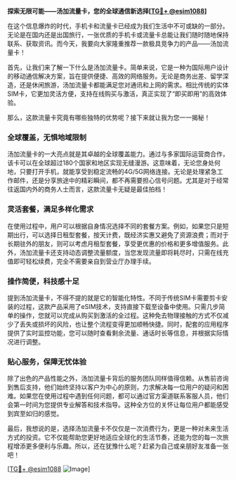 **探索无限可能——汤加流量卡，您的全球通信新选择[[TG💪+ @esim1088](https://t.me/s/esim1088)]**

在这个信息爆炸的时代，手机卡和流量卡已经成为我们生活中不可或缺的一部分。无论是在国内还是出国旅行，一张优质的手机卡或流量卡总能让我们随时随地保持联系、获取资讯。而今天，我要向大家隆重推荐一款极具竞争力的产品——汤加流量卡！

首先，让我们来了解一下什么是汤加流量卡。简单来说，它是一种为国际用户设计的移动通信解决方案，旨在提供便捷、高效的网络服务。无论是商务出差、留学深造，还是休闲旅游，汤加流量卡都能满足您对通讯和上网的需求。相比传统的实体SIM卡，它更加灵活方便，支持在线购买与激活，真正实现了“即买即用”的高效体验。

那么，这款流量卡究竟有哪些独特的优势呢？接下来就让我为您一一揭秘！

### **全球覆盖，无惧地域限制**
汤加流量卡的一大亮点就是其卓越的全球覆盖能力。通过与多家国际运营商合作，该卡可以在全球超过180个国家和地区实现无缝漫游。这意味着，无论您身处何地，只要打开手机，就能享受到稳定流畅的4G/5G网络连接。无论是处理紧急工作邮件，还是分享旅途中的精彩瞬间，都不再需要担心信号问题。尤其是对于经常往返国内外的商务人士而言，这款流量卡无疑是最佳拍档！

### **灵活套餐，满足多样化需求**
在使用过程中，用户可以根据自身情况选择不同的套餐方案。例如，如果您只是短期出行，可以选择日租型套餐，按天计费，既经济实惠又避免了资源浪费；而对于长期驻外的朋友，则可以考虑月租型套餐，享受更优惠的价格和更多增值服务。此外，汤加流量卡还支持动态调整流量额度，当您发现流量即将耗尽时，只需在线充值即可轻松续费，完全不需要亲自到营业厅办理手续。

### **操作简便，科技感十足**
提到汤加流量卡，不得不提的就是它的智能化特性。不同于传统SIM卡需要剪卡安装的过程，这款产品采用了eSIM技术，支持直接下载至设备中使用。只需几步简单的操作，您就可以完成从购买到激活的全过程。这种免去物理接触的方式不仅减少了丢失或损坏的风险，也让整个流程变得更加顺畅快捷。同时，配套的应用程序提供了实时监控功能，您可以随时查看剩余流量、通话时长等信息，并根据实际情况进行调整。

### **贴心服务，保障无忧体验**
除了出色的产品性能之外，汤加流量卡背后的服务团队同样值得信赖。从售前咨询到售后支持，他们始终坚持以客户为中心的原则，力求解决每一位用户的疑问和困难。如果您在使用过程中遇到任何问题，都可以通过官方渠道联系客服人员，他们会第一时间为您提供专业解答和技术指导。这种全方位的关怀让每位用户都能感受到宾至如归的感觉。

最后，我想说的是，选择汤加流量卡不仅仅是一次消费行为，更是一种对未来生活方式的投资。它不仅能帮助您更好地适应全球化的生活节奏，还能为您的每一次旅程增添更多便利与乐趣。所以，还在犹豫什么呢？赶紧为自己或亲朋好友准备一张吧！

[[TG💪+ @esim1088](https://t.me/s/esim1088) ![Image](https://i.postimg.cc/4NQfJmqS/Snipaste-2025-05-13-00-14-12.png)]